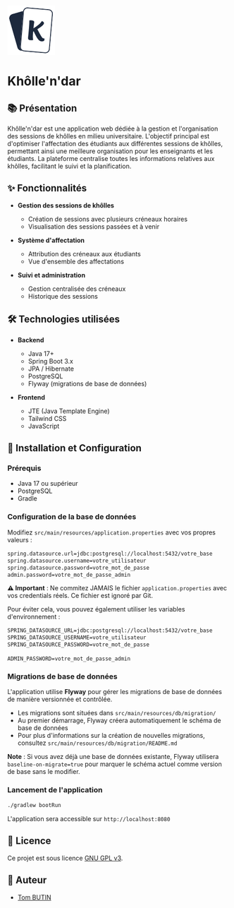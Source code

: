 ![Logo Khôlle'n'dar](src/main/resources/static/images/logo.svg)
# Khôlle'n'dar

## 📚 Présentation

Khôlle'n'dar est une application web dédiée à la gestion et l'organisation des sessions de khôlles en milieu universitaire. L'objectif principal est d'optimiser l'affectation des étudiants aux différentes sessions de khôlles, permettant ainsi une meilleure organisation pour les enseignants et les étudiants. La plateforme centralise toutes les informations relatives aux khôlles, facilitant le suivi et la planification.

## ✨ Fonctionnalités

- **Gestion des sessions de khôlles**
  - Création de sessions avec plusieurs créneaux horaires
  - Visualisation des sessions passées et à venir

- **Système d'affectation**
  - Attribution des créneaux aux étudiants
  - Vue d'ensemble des affectations

- **Suivi et administration**
  - Gestion centralisée des créneaux
  - Historique des sessions

## 🛠️ Technologies utilisées

- **Backend**
  - Java 17+
  - Spring Boot 3.x
  - JPA / Hibernate
  - PostgreSQL
  - Flyway (migrations de base de données)

- **Frontend**
  - JTE (Java Template Engine)
  - Tailwind CSS
  - JavaScript

## 🚀 Installation et Configuration

### Prérequis
- Java 17 ou supérieur
- PostgreSQL
- Gradle

### Configuration de la base de données

Modifiez `src/main/resources/application.properties` avec vos propres valeurs :
```properties
spring.datasource.url=jdbc:postgresql://localhost:5432/votre_base
spring.datasource.username=votre_utilisateur
spring.datasource.password=votre_mot_de_passe
admin.password=votre_mot_de_passe_admin
```

**⚠️ Important** : Ne commitez JAMAIS le fichier `application.properties` avec vos credentials réels. Ce fichier est ignoré par Git.

Pour éviter cela, vous pouvez également utiliser les variables d'environnement :
```dotenv
SPRING_DATASOURCE_URL=jdbc:postgresql://localhost:5432/votre_base
SPRING_DATASOURCE_USERNAME=votre_utilisateur
SPRING_DATASOURCE_PASSWORD=votre_mot_de_passe

ADMIN_PASSWORD=votre_mot_de_passe_admin
```

### Migrations de base de données

L'application utilise **Flyway** pour gérer les migrations de base de données de manière versionnée et contrôlée.

- Les migrations sont situées dans `src/main/resources/db/migration/`
- Au premier démarrage, Flyway créera automatiquement le schéma de base de données
- Pour plus d'informations sur la création de nouvelles migrations, consultez `src/main/resources/db/migration/README.md`

**Note** : Si vous avez déjà une base de données existante, Flyway utilisera `baseline-on-migrate=true` pour marquer le schéma actuel comme version de base sans le modifier.

### Lancement de l'application

```bash
./gradlew bootRun
```

L'application sera accessible sur `http://localhost:8080`

## 📝 Licence

Ce projet est sous licence [GNU GPL v3](LICENSE).

## 👥 Auteur

- [Tom BUTIN](https://redstom.fr)